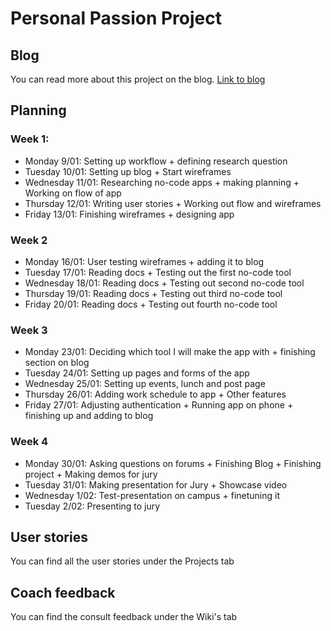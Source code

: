 # Personal Passion Project
## Blog
You can read more about this project on the blog.
[Link to blog](https://medium.com/@jennecattoor/making-a-sophisticated-no-code-app-in-2023-2a401010b32f?source=friends_link&sk=c3f473f679a2263e397975ab6b965535)
## Planning
### Week 1:
- Monday 9/01: Setting up workflow + defining research question
- Tuesday 10/01: Setting up blog  + Start wireframes
- Wednesday 11/01: Researching no-code apps + making planning + Working on flow of app
- Thursday 12/01: Writing user stories + Working out flow and wireframes
- Friday 13/01: Finishing wireframes + designing app

### Week 2
- Monday 16/01: User testing wireframes + adding it to blog
- Tuesday 17/01: Reading docs + Testing out the first no-code tool
- Wednesday 18/01: Reading docs + Testing out second no-code tool
- Thursday 19/01: Reading docs + Testing out third no-code tool
- Friday 20/01: Reading docs + Testing out fourth no-code tool

### Week 3
- Monday 23/01: Deciding which tool I will make the app with + finishing section on blog
- Tuesday 24/01: Setting up pages and forms of the app
- Wednesday 25/01: Setting up events, lunch and post page
- Thursday 26/01: Adding work schedule to app + Other features
- Friday 27/01: Adjusting authentication + Running app on phone + finishing up and adding to blog

### Week 4
- Monday 30/01: Asking questions on forums + Finishing Blog + Finishing project + Making demos for jury
- Tuesday 31/01: Making presentation for Jury + Showcase video
- Wednesday 1/02: Test-presentation on campus + finetuning it
- Tuesday 2/02: Presenting to jury

## User stories
You can find all the user stories under the Projects tab

## Coach feedback
You can find the consult feedback under the Wiki's tab
